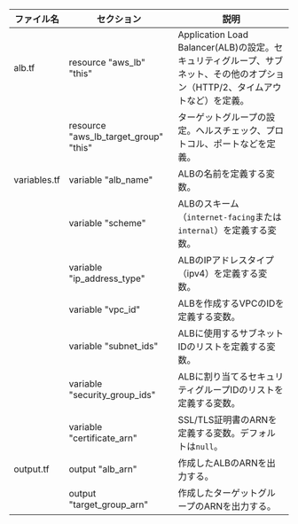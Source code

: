 
| ファイル名      | セクション                    | 説明                                                                                                                         |
|-----------------|------------------------------|------------------------------------------------------------------------------------------------------------------------------|
| alb.tf          | resource "aws_lb" "this"     | Application Load Balancer(ALB)の設定。セキュリティグループ、サブネット、その他のオプション（HTTP/2、タイムアウトなど）を定義。 |
|                 | resource "aws_lb_target_group" "this" | ターゲットグループの設定。ヘルスチェック、プロトコル、ポートなどを定義。                                                   |
| variables.tf    | variable "alb_name"          | ALBの名前を定義する変数。                                                                                                    |
|                 | variable "scheme"            | ALBのスキーム（`internet-facing`または`internal`）を定義する変数。                                                           |
|                 | variable "ip_address_type"   | ALBのIPアドレスタイプ（ipv4）を定義する変数。                                                                                |
|                 | variable "vpc_id"            | ALBを作成するVPCのIDを定義する変数。                                                                                         |
|                 | variable "subnet_ids"        | ALBに使用するサブネットIDのリストを定義する変数。                                                                             |
|                 | variable "security_group_ids"| ALBに割り当てるセキュリティグループIDのリストを定義する変数。                                                                |
|                 | variable "certificate_arn"   | SSL/TLS証明書のARNを定義する変数。デフォルトは`null`。                                                                        |
| output.tf       | output "alb_arn"             | 作成したALBのARNを出力する。                                                                                                  |
|                 | output "target_group_arn"    | 作成したターゲットグループのARNを出力する。                                                                                   |

